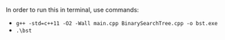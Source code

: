 In order to run this in terminal, use commands:

- ```g++ -std=c++11 -O2 -Wall main.cpp BinarySearchTree.cpp -o bst.exe```
- ```.\bst```
